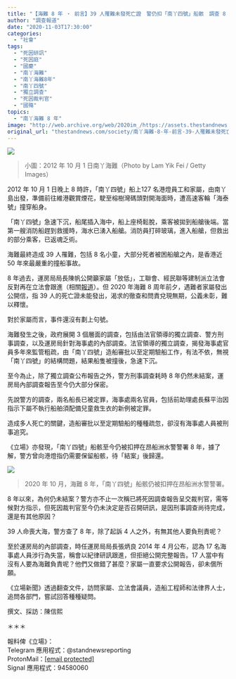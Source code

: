 ```yaml
---
title: "【海難 8 年 ‧ 前言】39 人罹難未發死亡證　警仍扣「南丫四號」船骸　調查 8 年未結案"
author: "調查報道"
date: "2020-11-03T17:30:00"
categories:
  - "社會"
tags:
  - "死因研訊"
  - "死因庭"
  - "國慶"
  - "南丫海難"
  - "南丫海難8年"
  - "南丫四號"
  - "獨立調查"
  - "死因裁判官"
  - "國殤"
topics:
  - "南丫海難 8 年"
image: "http://web.archive.org/web/2020im_/https://assets.thestandnews.com/media/photos/123384317_361642104918380_7318639068618719704_n_1Z7ZZ_gd1ephv.png"
original_url: "thestandnews.com/society/南丫海難-8-年-前言-39-人罹難未發死亡證-警仍扣-南丫四號-船骸-調查-8-年未結案"
---
```

![](http://web.archive.org/web/2020im_/https://assets.thestandnews.com/media/photos/123384317_361642104918380_7318639068618719704_n_1Z7ZZ_gd1ephv.png)
> 小圖：2012 年 10 月 1 日南丫海難（Photo by Lam Yik Fei / Getty Images）

2012 年 10 月 1 日晚上 8 時許，「南丫四號」船上127 名港燈員工和家屬，由南丫島出發，準備前往維港觀賞煙花，駛至榕樹灣碼頭對開海面時，遭高速客輪「海泰號」撞穿船身。

「南丫四號」急速下沉，船尾插入海中，船上座椅鬆脫，乘客被拋到船艙後端。當第一艘消防船趕到救援時，海水已湧入船艙。消防員打碎玻璃，進入船艙，但救出的部分乘客，已返魂乏術。

海難最終造成 39 人罹難，包括 8 名小童，大部分死者被困船艙之內，是香港近 50 年來最嚴重的撞船事故。

8 年過去，運房局局長陳帆公開籲家屬「放低」，工聯會、經民聯等建制派立法會反對再在立法會跟進（相關[報道](../../politics/%E5%BB%BA%E5%88%B6%E6%B4%BE%E5%8F%8D%E5%B0%8D-%E7%AB%8B%E6%9C%83%E4%B8%8D%E5%86%8D%E8%B7%9F%E9%80%B2%E5%8D%97%E4%B8%AB%E6%B5%B7%E9%9B%A3%E5%A0%B1%E5%91%8A-%E6%B6%82%E8%AC%B9%E7%94%B3-%E6%84%A7%E5%B0%8D%E6%B5%B7%E9%9B%A3%E5%AE%B6%E5%B1%AC-%E8%8D%92%E8%AC%AC%E7%B5%95%E5%80%AB/)）。但 2020 年海難 8 周年前夕，遇難者家屬發出公開信，指 39 人的死亡證未能發出，渴求的徹查和問責兌現無期，公義未彰，難以釋懷。

對於家屬而言，事件還沒有劃上句號。

海難發生之後，政府展開 3 個層面的調查，包括由法官領導的獨立調查、警方刑事調查，以及運房局針對海事處的內部調查。法官領導的獨立調查，揭發海事處官員多年來監管粗疏，由「南丫四號」造船審批以至定期驗船工作，有法不依，無視「南丫四號」的結構問題，結果船隻被撞後，急速下沉。

至今為止，除了獨立調查公布報告之外，警方刑事調查耗時 8 年仍然未結案，運房局內部調查報告至今仍大部分保密。

先說警方的調查，兩名船長已被定罪，海事處兩名官員，包括前助理處長蘇平治因指示下屬不執行船舶須配備兒童救生衣的新例被定罪。

造成多人死亡的關鍵，造船審批以至定期驗船的種種疏忽，卻沒有海事處人員被刑事追究。

《立場》亦發現，「南丫四號」船骸至今仍被扣押在昂船洲水警警署 8 年，據了解，警方曾向港燈指仍需要保留船骸，待「結案」後歸還。

![](http://web.archive.org/web/2020im_/https://assets.thestandnews.com/media/photos/Untitled-5_bGSlw_lq8X202.png)
> 2020 年 10 月，海難 8 年，「南丫四號」船骸仍被扣押在昂船洲水警警署。

8 年以來，為何仍未結案？警方亦不止一次稱已將死因調查報告呈交裁判官，需等候對方指示，但死因裁判官至今仍未決定是否召開研訊，是因刑事調查尚待完成，還是有其他原因？

39 人命喪大海，警方查了 8 年，除了起訴 4 人之外，有無其他人要負刑責呢？

至於運房局的內部調查，時任運房局局長張炳良 2014 年 4 月公布，認為 17 名海事處人員涉行為失當，稱會以紀律研訊跟進，但拒絕公開完整報告。17 人當中有沒有人要為海難負責呢？他們又做錯了甚麼？家屬一直要求公開報告，卻未償所願。

《立場新聞》透過翻查文件，訪問家屬、立法會議員，造船工程師和法律界人士，追問各部門，嘗試回答種種疑問。

撰文、採訪：陳信熙

＊＊＊

報料俾《立場》：  
Telegram 應用程式：@standnewsreporting  
ProtonMail：[\[email protected\]](/web/20211229133046/http://thestandnews.com/cdn-cgi/l/email-protection)  
Signal 應用程式：94580060